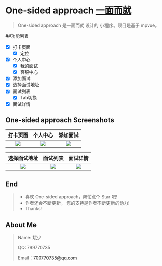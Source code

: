 # One-sided approach [一面而就](https://github.com/Peroluo/easyMarketApp)

> ​One-sided approach 是一面而就 设计的 小程序。项目是基于 mpvue。


##功能列表
- [x] 打卡页面
  - [x] 定位
- [x] 个人中心
  - [x] 我的面试
  - [x] 客服中心
- [x] 添加面试
- [x] 选择面试地址
- [x] 面试列表
  - [x] Tab切换
- [x] 面试详情

## One-sided approach Screenshots

|         打卡页面         |         个人中心        |         添加面试         |
| :------------------: | :----------------------: | :------------------: |
| ![](./imgs/首页.png) | ![](./imgs/分类页.png) | ![](./imgs/个人页.png) |

|         选择面试地址         |          面试列表           |            面试详情            | 
| :-------------------: | :-------------------------: | :----------------------------: |
| ![](./imgs/专题页.png) | ![](./imgs/专题详情.png) | ![](./imgs/分类页搜索.png) |


## End

> - 喜欢 One-sided approach，帮忙点个 Star 吧!
> - 作者还会不断更新， 您的支持是作者不断更新的动力!
> - Thanks!

## About Me

> Name: 斌少
>
> QQ: 799770735
>
> Email：700770735@qq.com

